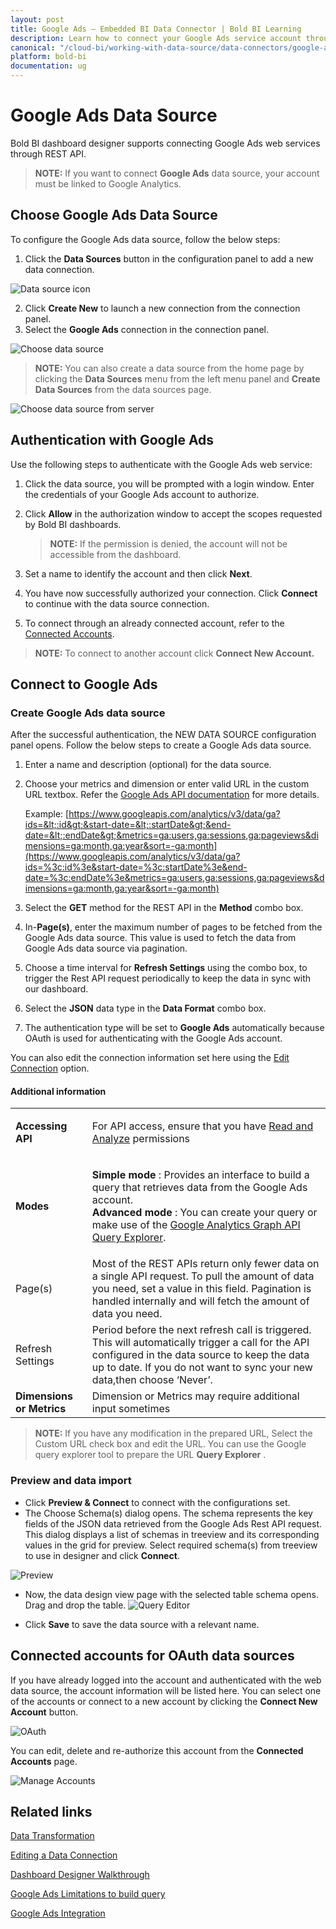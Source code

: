 ```yaml
---
layout: post
title: Google Ads – Embedded BI Data Connector | Bold BI Learning
description: Learn how to connect your Google Ads service account through OAuth-based authentication with Bold BI Embedded and create data source. 
canonical: "/cloud-bi/working-with-data-source/data-connectors/google-ads/"
platform: bold-bi
documentation: ug
---
```


# Google Ads Data Source
Bold BI dashboard designer supports connecting Google Ads web services through REST API.

> **NOTE:**  If you want to connect **Google Ads** data source, your account must be linked to Google Analytics.

## Choose Google Ads Data Source
To configure the Google Ads data source, follow the below steps:
1. Click the **Data Sources** button in the configuration panel to add a new data connection.

  ![Data source icon](/static/assets/embedded/working-with-datasource/data-connectors/images/common/DataSourcesIcon.png)

2. Click **Create New** to launch a new connection from the connection panel.
3. Select the **Google Ads** connection in the connection panel.

  ![Choose data source](/static/assets/embedded/working-with-datasource/data-connectors/images/GoogleAds/ChooseDS.png)

> **NOTE:**  You can also create a data source from the home page by clicking the **Data Sources** menu from the left menu panel and **Create Data Sources** from the data sources page.

  ![Choose data source from server](/static/assets/embedded/working-with-datasource/data-connectors/images/GoogleAds/ChooseDS_server.png)

## Authentication with Google Ads
Use the following steps to authenticate with the Google Ads web service:

1. Click the data source, you will be prompted with a login window. Enter the credentials of your Google Ads account to authorize.
2. Click **Allow** in the authorization window to accept the scopes requested by Bold BI dashboards.

   > **NOTE:**  If the permission is denied, the account will not be accessible from the dashboard.

3. Set a name to identify the account and then click **Next**. 
4. You have now successfully authorized your connection. Click **Connect** to continue with the data source connection.
5. To connect through an already connected account, refer to the [Connected Accounts](/embedded-bi/working-with-data-source/data-connectors/google-ads/#connected-accounts-for-oauth-data-sources).

> **NOTE:**  To connect to another account click **Connect New Account.**


## Connect to Google Ads
### Create Google Ads data source
After the successful authentication, the NEW DATA SOURCE configuration panel opens. Follow the below steps to create a Google Ads data source.
1. Enter a name and description (optional) for the data source.
2. Choose your metrics and dimension or enter valid URL in the custom URL textbox. Refer the [Google Ads API documentation](https://developers.google.com/analytics/devguides/config/mgmt/v3/mgmtReference/) for more details.

    Example: [https://www.googleapis.com/analytics/v3/data/ga?ids=&lt;:id&gt;&start-date=&lt;:startDate&gt;&end-date=&lt;:endDate&gt;&metrics=ga:users,ga:sessions,ga:pageviews&dimensions=ga:month,ga:year&sort=-ga:month](https://www.googleapis.com/analytics/v3/data/ga?ids=%3c:id%3e&start-date=%3c:startDate%3e&end-date=%3c:endDate%3e&metrics=ga:users,ga:sessions,ga:pageviews&dimensions=ga:month,ga:year&sort=-ga:month)
3. Select the **GET** method for the REST API in the **Method** combo box.
4. In-**Page(s)**, enter the maximum number of pages to be fetched from the Google Ads data source. This value is used to fetch the data from Google Ads data source via pagination.
5. Choose a time interval for **Refresh Settings** using the combo box, to trigger the Rest API request periodically to keep the data in sync with our dashboard.  
6. Select the **JSON** data type in the **Data Format** combo box.
7. The authentication type will be set to **Google Ads** automatically because OAuth is used for authenticating with the Google Ads account.

You can also edit the connection information set here using the [Edit Connection](/embedded-bi/working-with-data-source/editing-a-data-connection/) option.

#### Additional information
<table width="600">
<tr>
<td><b>Accessing API</b></td>
<td>

For API access, ensure that you have [Read and Analyze](https://support.google.com/analytics/answer/2884495) permissions

</td>
</tr>
<td><b>Modes</b></td>
<td>

  <b>Simple mode </b>: Provides an interface to build a query that retrieves data from the Google Ads account.<br>
  <b>Advanced mode </b>: You can create your query or make use of the [Google Analytics Graph API Query Explorer](https://ga-dev-tools.appspot.com/query-explorer/).

</td>
</tr>
<tr>
<td>
Page(s)
</td>
<td>
Most of the REST APIs return only fewer data on a single API request. To pull the amount of data you need, set a value in this field.  
Pagination is handled internally and will fetch the amount of data you need.
</td>
</tr>
<tr>
<td>
Refresh Settings
</td>
<td>
Period before the next refresh call is triggered. This will automatically trigger a call for the API configured in the data source to keep the data up to date. If you do not want to sync your new data,then choose ‘Never’.
</td>
</tr>
<tr>
<td><b>Dimensions or Metrics</b></td>
<td>Dimension or Metrics may require additional input sometimes</td>
</tr>
</table>

> **NOTE:**  If you have any modification in the prepared URL, Select the Custom URL check box and edit the URL. You can use the Google query explorer tool to prepare the URL **Query Explorer** .

### Preview and data import
* Click **Preview & Connect** to connect with the configurations set.
* The Choose Schema(s) dialog opens. The schema represents the key fields of the JSON data retrieved from the Google Ads Rest API request. This dialog displays a list of schemas in treeview and its corresponding values in the grid for preview. Select required schema(s) from treeview to use in designer and click **Connect**.

 ![Preview](/static/assets/embedded/working-with-datasource/data-connectors/images/common/Preview.png)

* Now, the data design view page with the selected table schema opens. Drag and drop the table.
![Query Editor](/static/assets/embedded/working-with-datasource/data-connectors/images/common/QueryEditor.png)

* Click **Save** to save the data source with a relevant name.

## Connected accounts for OAuth data sources
If you have already logged into the account and authenticated with the web data source, the account information will be listed here. You can select one of the accounts or connect to a new account by clicking the **Connect New Account** button.

   ![OAuth](/static/assets/embedded/working-with-datasource/data-connectors/images/GoogleAds/OAuthDS.png)

You can edit, delete and re-authorize this account from the **Connected Accounts** page.

   ![Manage Accounts](/static/assets/embedded/working-with-datasource/data-connectors/images/GoogleAds/ManageDS.png)

## Related links
[Data Transformation](/embedded-bi/working-with-data-source/transforming-data/joining-table/)

[Editing a Data Connection](/embedded-bi/working-with-data-source/editing-a-data-connection/)   

[Dashboard Designer Walkthrough](/embedded-bi/getting-started/bold-bi-walk-through/)

[Google Ads Limitations to build query](https://developers.google.com/analytics/devguides/reporting/core/v3/reference#largeDataResults)

[Google Ads Integration](https://www.boldbi.com/integrations/google-ads?utm_source=syncfusion&utm_medium=documentation&utm_campaign=boldbigoogleadsintegration)